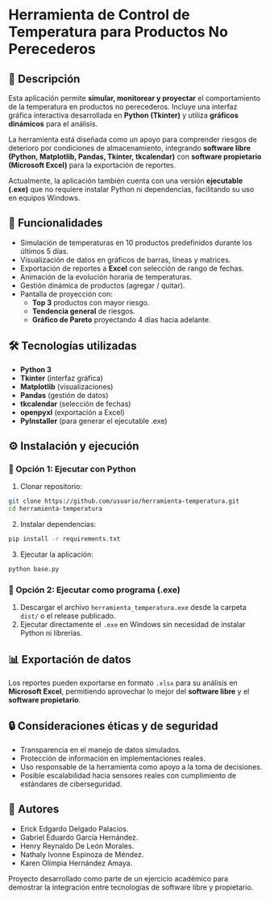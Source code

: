 # Herramienta de Control de Temperatura para Productos No Perecederos

## 📌 Descripción
Esta aplicación permite **simular, monitorear y proyectar** el comportamiento de la temperatura en productos no perecederos.
Incluye una interfaz gráfica interactiva desarrollada en **Python (Tkinter)** y utiliza **gráficos dinámicos** para el análisis.

La herramienta está diseñada como un apoyo para comprender riesgos de deterioro por condiciones de almacenamiento, integrando
**software libre (Python, Matplotlib, Pandas, Tkinter, tkcalendar)** con **software propietario (Microsoft Excel)** para la exportación
de reportes.

Actualmente, la aplicación también cuenta con una versión **ejecutable (.exe)** que no requiere instalar Python ni dependencias,
facilitando su uso en equipos Windows.

## 🚀 Funcionalidades
- Simulación de temperaturas en 10 productos predefinidos durante los últimos 5 días.
- Visualización de datos en gráficos de barras, líneas y matrices.
- Exportación de reportes a **Excel** con selección de rango de fechas.
- Animación de la evolución horaria de temperaturas.
- Gestión dinámica de productos (agregar / quitar).
- Pantalla de proyección con:
  - **Top 3** productos con mayor riesgo.
  - **Tendencia general** de riesgos.
  - **Gráfico de Pareto** proyectando 4 días hacia adelante.

## 🛠️ Tecnologías utilizadas
- **Python 3**
- **Tkinter** (interfaz gráfica)
- **Matplotlib** (visualizaciones)
- **Pandas** (gestión de datos)
- **tkcalendar** (selección de fechas)
- **openpyxl** (exportación a Excel)
- **PyInstaller** (para generar el ejecutable .exe)

## ⚙️ Instalación y ejecución

### 🔹 Opción 1: Ejecutar con Python
1. Clonar repositorio:
```bash
git clone https://github.com/usuario/herramienta-temperatura.git
cd herramienta-temperatura
```
2. Instalar dependencias:
```bash
pip install -r requirements.txt
```
3. Ejecutar la aplicación:
```bash
python base.py
```

### 🔹 Opción 2: Ejecutar como programa (.exe)
1. Descargar el archivo `herramienta_temperatura.exe` desde la carpeta `dist/` o el release publicado.  
2. Ejecutar directamente el `.exe` en Windows sin necesidad de instalar Python ni librerías.  

## 📊 Exportación de datos
Los reportes pueden exportarse en formato `.xlsx` para su análisis en **Microsoft Excel**, permitiendo aprovechar lo mejor
del **software libre** y el **software propietario**.

## 🔒 Consideraciones éticas y de seguridad
- Transparencia en el manejo de datos simulados.
- Protección de información en implementaciones reales.
- Uso responsable de la herramienta como apoyo a la toma de decisiones.
- Posible escalabilidad hacia sensores reales con cumplimiento de estándares de ciberseguridad.

## 👥 Autores
- Erick Edgardo Delgado Palacios.
- Gabriel Eduardo García Hernández.
- Henry Reynaldo De León Morales.
- Nathaly Ivonne Espinoza de Méndez.
- Karen Olimpia Hernández Amaya.

Proyecto desarrollado como parte de un ejercicio académico para demostrar la integración entre tecnologías de software libre y propietario.
